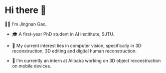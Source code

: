 # Hi there 👋

👨‍🎓 I'm Jingnan Gao, 

- 🎓 A first-year PhD student in AI instititute, SJTU.

- 🥰 My current interest lies in computer vision, specifically in 3D reconstruction, 3D editing and digital human reconstruction.
- 🤗 I'm currently an intern at Alibaba working on 3D object reconstruction on mobile devices.

<!-- 
🕑 Some stats of my Github

![GitHub stats](https://github-readme-stats.vercel.app/api?username=G-1nOnly&show_icons=true&hide=prs&theme=tokyonight) -->
